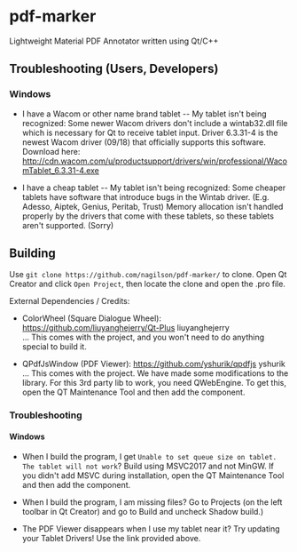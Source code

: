 # pdf-marker
Lightweight Material PDF Annotator written using Qt/C++

## Troubleshooting (Users, Developers)
### Windows

* I have a Wacom or other name brand tablet -- My tablet isn't being recognized:
Some newer Wacom drivers don't include a wintab32.dll file which is necessary for Qt to receive tablet input.
Driver 6.3.31-4 is the newest Wacom driver (09/18) that officially supports this software. Download here: http://cdn.wacom.com/u/productsupport/drivers/win/professional/WacomTablet_6.3.31-4.exe

* I have a cheap tablet -- My tablet isn't being recognized:
Some cheaper tablets have software that introduce bugs in the Wintab driver. (E.g. Adesso, Aiptek, Genius, Peritab, Trust)
Memory allocation isn't handled properly by the drivers that come with these tablets, so these tablets aren't supported. (Sorry)

## Building

Use `git clone https://github.com/nagilson/pdf-marker/` to clone.
Open Qt Creator and click `Open Project`, then locate the clone and open the .pro file.

External Dependencies / Credits:
* ColorWheel (Square Dialogue Wheel): https://github.com/liuyanghejerry/Qt-Plus liuyanghejerry\
 ... This comes with the project, and you won't need to do anything special to build it.

* QPdfJsWindow (PDF Viewer): https://github.com/yshurik/qpdfjs yshurik\
 ... This comes with the project. We have made some modifications to the library.
 For this 3rd party lib to work, you need QWebEngine. To get this, open the QT Maintenance Tool and then add the component.

### Troubleshooting
#### Windows

* When I build the program, I get `Unable to set queue size on tablet. The tablet will not work`?
Build using MSVC2017 and not MinGW.
If you didn't add MSVC during installation, open the QT Maintenance Tool and then
add the component.

* When I build the program, I am missing files? 
Go to Projects (on the left toolbar in Qt Creator) and go to Build and uncheck Shadow build.)

* The PDF Viewer disappears when I use my tablet near it? 
Try updating your Tablet Drivers! Use the link provided above.